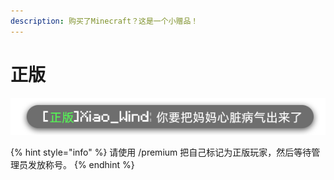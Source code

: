 ```yaml
---
description: 购买了Minecraft？这是一个小赠品！
---
```


# 正版

![](../../.gitbook/assets/zb.png)

{% hint style="info" %}
请使用 /premium 把自己标记为正版玩家，然后等待管理员发放称号。
{% endhint %}
